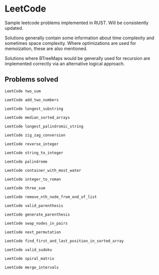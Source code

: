 # LeetCode
Sample leetcode problems implemented in RUST. Will be consistently updated.

Solutions generally contain some information about time complexity and sometimes space complexity. Where optimizations are used for memoization, these are also mentioned.

Solutions where BTreeMaps would be generally used for recursion are implemented correctly via an alternative logical approach.

## Problems solved

``` 
LeetCode two_sum 
```

```
LeetCode add_two_numbers 
```

```
LeetCode longest_substring 
```

```
LeetCode median_sorted_arrays 
```

```
LeetCode longest_palindromic_string 
```

```
LeetCode zig_zag_conversion 
```

```
LeetCode reverse_integer 
```

```
LeetCode string_to_integer 
```

```
LeetCode palindrome 
```

```
LeetCode container_with_most_water 
```

```
LeetCode integer_to_roman 
```

```
LeetCode three_sum 
```

```
LeetCode remove_nth_node_from_end_of_list 
```

```
LeetCode valid_parenthesis 
```

```
LeetCode generate_parenthesis 
```

```
LeetCode swap_nodes_in_pairs
```

```
LeetCode next_permutation
```

```
LeetCode find_first_and_last_position_in_sorted_array
```

```
LeetCode valid_sudoku
```

```
LeetCode spiral_matrix
```

```
LeetCode merge_intervals
```
